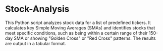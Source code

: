 # Stock-Analysis
This Python script analyzes stock data for a list of predefined tickers. It calculates key Simple Moving Averages (SMAs) and identifies stocks that meet specific conditions, such as being within a certain range of their 150-day SMA or showing "Golden Cross" or "Red Cross" patterns. The results are output in a tabular format.
